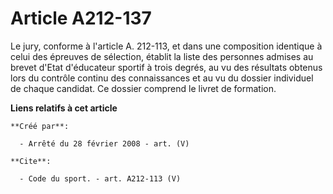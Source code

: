 # Article A212-137

Le jury, conforme à l'article A. 212-113, et dans une composition identique à celui des épreuves de sélection, établit la
liste des personnes admises au brevet d'Etat d'éducateur sportif à trois degrés, au vu des résultats obtenus lors du contrôle
continu des connaissances et au vu du dossier individuel de chaque candidat. Ce dossier comprend le livret de formation.

**Liens relatifs à cet article**

	**Créé par**:

	  - Arrêté du 28 février 2008 - art. (V)

	**Cite**:

	  - Code du sport. - art. A212-113 (V)
